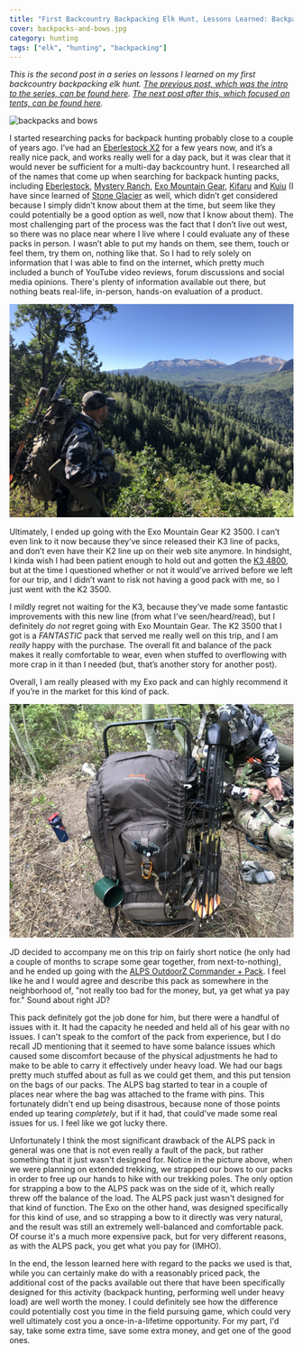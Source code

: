 ```yaml
---
title: "First Backcountry Backpacking Elk Hunt, Lessons Learned: Backpacks"
cover: backpacks-and-bows.jpg
category: hunting
tags: ["elk", "hunting", "backpacking"]
---
```


_This is the second post in a series on lessons I learned on my first backcountry backpacking elk hunt. [The previous post, which was the intro to the series, can be found here](/first-backpacking-elk-hunt-lessons-learned-intro). [The next post after this, which focused on tents, can be found here](/first-backcountry-backpacking-elk-hunt-lessons-learned-tents)._

![backpacks and bows](backpacks-and-bows.jpg)

I started researching packs for backpack hunting probably close to a couple of years ago. I’ve had an [Eberlestock X2](https://eberlestock.com/products/x2-pack) for a few years now, and it’s a really nice pack, and works really well for a day pack, but it was clear that it would never be sufficient for a multi-day backcountry hunt.  I researched all of the names that come up when searching for backpack hunting packs, including [Eberlestock](https://eberlestock.com/), [Mystery Ranch](https://www.mysteryranch.com/), [Exo Mountain Gear](https://exomtngear.com/), [Kifaru](https://kifaru.net/) and [Kuiu](https://www.kuiu.com/) (I have since learned of [Stone Glacier](https://www.stoneglacier.com/) as well, which didn’t get considered because I simply didn’t know about them at the time, but seem like they could potentially be a good option as well, now that I know about them). The most challenging part of the process was the fact that I don’t live out west, so there was no place near where I live where I could evaluate any of these packs in person. I wasn’t able to put my hands on them, see them, touch or feel them, try them on, nothing like that. So I had to rely solely on information that I was able to find on the internet, which pretty much included a bunch of YouTube video reviews, forum discussions and social media opinions. There's plenty of information available out there, but nothing beats real-life, in-person, hands-on evaluation of a product.

![my Exo K2 3500](my-pack-with-my-bow-strapped-to-it.png "The Exo Mountain Gear K2 3500 with my bow strapped to it")

Ultimately, I ended up going with the Exo Mountain Gear K2 3500. I can’t even link to it now because they’ve since released their K3 line of packs, and don’t even have their K2 line up on their web site anymore. In hindsight, I kinda wish I had been patient enough to hold out and gotten the [K3 4800](https://exomtngear.com/collections/packs/products/k3-4800-pack-system?variant=19549189242947), but at the time I questioned whether or not it would’ve arrived before we left for our trip, and I didn’t want to risk not having a good pack with me, so I just went with the K2 3500.

I mildly regret not waiting for the K3, because they’ve made some fantastic improvements with this new line (from what I’ve seen/heard/read), but I definitely _do not_ regret going with Exo Mountain Gear. The K2 3500 that I got is a _FANTASTIC_ pack that served me really well on this trip, and I am _really_ happy with the purchase. The overall fit and balance of the pack makes it really comfortable to wear, even when stuffed to overflowing with more crap in it than I needed (but, that’s another story for another post).

Overall, I am really pleased with my Exo pack and can highly recommend it if you’re in the market for this kind of pack.

![JD's ALPS OutdoorZ Commander+ pack](jds-pack.png "The ALPS OutdoorZ Commander + Pack Bag")

JD decided to accompany me on this trip on fairly short notice (he only had a couple of months to scrape some gear together, from next-to-nothing), and he ended up going with the [ALPS OutdoorZ Commander + Pack](https://amzn.com/B004R7L7YU). I feel like he and I would agree and describe this pack as somewhere in the neighborhood of, "not really too bad for the money, but, ya get what ya pay for." Sound about right JD?

This pack definitely got the job done for him, but there were a handful of issues with it. It had the capacity he needed and held all of his gear with no issues. I can't speak to the comfort of the pack from experience, but I do recall JD mentioning that it seemed to have some balance issues which caused some discomfort because of the physical adjustments he had to make to be able to carry it effectively under heavy load. We had our bags pretty much stuffed about as full as we could get them, and this put tension on the bags of our packs. The ALPS bag started to tear in a couple of places near where the bag was attached to the frame with pins. This fortunately didn't end up being disastrous, because none of those points ended up tearing _completely_, but if it had, that could've made some real issues for us. I feel like we got lucky there.

Unfortunately I think the most significant drawback of the ALPS pack in general was one that is not even really a fault of the pack, but rather something that it just wasn't designed for. Notice in the picture above, when we were planning on extended trekking, we strapped our bows to our packs in order to free up our hands to hike with our trekking poles. The only option for strapping a bow to the ALPS pack was on the side of it, which really threw off the balance of the load. The ALPS pack just wasn't designed for that kind of function. The Exo on the other hand, was designed specifically for this kind of use, and so strapping a bow to it directly was very natural, and the result was still an extremely well-balanced and comfortable pack. Of course it's a much more expensive pack, but for very different reasons, as with the ALPS pack, you get what you pay for (IMHO).

In the end, the lesson learned here with regard to the packs we used is that, while you can certainly make do with a reasonably priced pack, the additional cost of the packs available out there that have been specifically designed for this activity (backpack hunting, performing well under heavy load) are well worth the money. I could definitely see how the difference could potentially cost you time in the field pursuing game, which could very well ultimately cost you a once-in-a-lifetime opportunity. For my part, I'd say, take some extra time, save some extra money, and get one of the good ones.
